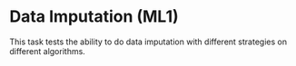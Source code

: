 # Data Imputation (ML1)
This task tests the ability to do data imputation with different strategies on different algorithms.
